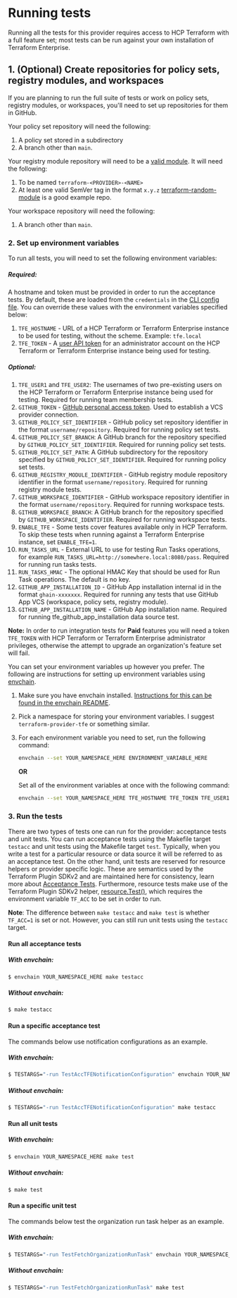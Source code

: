 # Running tests

Running all the tests for this provider requires access to HCP Terraform with
a full feature set; most tests can be run against your own installation of
Terraform Enterprise.

## 1. (Optional) Create repositories for policy sets, registry modules, and workspaces

If you are planning to run the full suite of tests or work on policy sets, registry modules, or workspaces, you'll need to set up repositories for them in GitHub.

Your policy set repository will need the following:
1. A policy set stored in a subdirectory
1. A branch other than `main`.

Your registry module repository will need to be a [valid module](https://developer.hashicorp.com/terraform/cloud-docs/registry/publish-modules#preparing-a-module-repository).
It will need the following:
1. To be named `terraform-<PROVIDER>-<NAME>`
1. At least one valid SemVer tag in the format `x.y.z`
[terraform-random-module](https://github.com/caseylang/terraform-random-module) is a good example repo.

Your workspace repository will need the following:
1. A branch other than `main`.

### 2. Set up environment variables

To run all tests, you will need to set the following environment variables:

##### Required:
A hostname and token must be provided in order to run the acceptance tests. By
default, these are loaded from the `credentials` in the [CLI config
file](https://developer.hashicorp.com/terraform/cli/config/config-file). You can override
these values with the environment variables specified below:

1. `TFE_HOSTNAME` - URL of a HCP Terraform or Terraform Enterprise instance to be used for testing, without the scheme. Example: `tfe.local`
1. `TFE_TOKEN` - A [user API token](https://developer.hashicorp.com/terraform/cloud-docs/users-teams-organizations/users#tokens) for an administrator account on the HCP Terraform or Terraform Enterprise instance being used for testing.

##### Optional:
1. `TFE_USER1` and `TFE_USER2`: The usernames of two pre-existing users on the HCP Terraform or Terraform Enterprise instance being used for testing. Required for running team membership tests.
2. `GITHUB_TOKEN` - [GitHub personal access token](https://help.github.com/en/github/authenticating-to-github/creating-a-personal-access-token-for-the-command-line). Used to establish a VCS provider connection.
3. `GITHUB_POLICY_SET_IDENTIFIER` - GitHub policy set repository identifier in the format `username/repository`. Required for running policy set tests.
4. `GITHUB_POLICY_SET_BRANCH`: A GitHub branch for the repository specified by `GITHUB_POLICY_SET_IDENTIFIER`. Required for running policy set tests.
5. `GITHUB_POLICY_SET_PATH`: A GitHub subdirectory for the repository specified by `GITHUB_POLICY_SET_IDENTIFIER`. Required for running policy set tests.
6. `GITHUB_REGISTRY_MODULE_IDENTIFIER` - GitHub registry module repository identifier in the format `username/repository`. Required for running registry module tests.
7. `GITHUB_WORKSPACE_IDENTIFIER` - GitHub workspace repository identifier in the format `username/repository`. Required for running workspace tests.
8. `GITHUB_WORKSPACE_BRANCH`: A GitHub branch for the repository specified by `GITHUB_WORKSPACE_IDENTIFIER`. Required for running workspace tests.
9. `ENABLE_TFE` - Some tests cover features available only in HCP Terraform. To skip these tests when running against a Terraform Enterprise instance, set `ENABLE_TFE=1`.
10. `RUN_TASKS_URL` - External URL to use for testing Run Tasks operations, for example `RUN_TASKS_URL=http://somewhere.local:8080/pass`. Required for running run tasks tests.
11. `RUN_TASKS_HMAC` - The optional HMAC Key that should be used for Run Task operations. The default is no key.
12. `GITHUB_APP_INSTALLATION_ID` - GitHub App installation internal id in the format `ghain-xxxxxxx`. Required for running any tests that use GitHub App VCS (workspace, policy sets, registry module).
13. `GITHUB_APP_INSTALLATION_NAME` - GitHub App installation name. Required for running tfe_github_app_installation data source test.

**Note:** In order to run integration tests for **Paid** features you will need a token `TFE_TOKEN` with HCP Terraform or Terraform Enterprise administrator privileges, otherwise the attempt to upgrade an organization's feature set will fail.

You can set your environment variables up however you prefer. The following are instructions for setting up environment variables using [envchain](https://github.com/sorah/envchain).
   1. Make sure you have envchain installed. [Instructions for this can be found in the envchain README](https://github.com/sorah/envchain#installation).
   1. Pick a namespace for storing your environment variables. I suggest `terraform-provider-tfe` or something similar.
   1. For each environment variable you need to set, run the following command:
      ```sh
      envchain --set YOUR_NAMESPACE_HERE ENVIRONMENT_VARIABLE_HERE
      ```
      **OR**

      Set all of the environment variables at once with the following command:
      ```sh
      envchain --set YOUR_NAMESPACE_HERE TFE_HOSTNAME TFE_TOKEN TFE_USER1 TFE_USER2 GITHUB_TOKEN GITHUB_POLICY_SET_IDENTIFIER GITHUB_POLICY_SET_BRANCH GITHUB_POLICY_SET_PATH GITHUB_REGISTRY_MODULE_IDENTIFIER GITHUB_WORKSPACE_IDENTIFIER GITHUB_WORKSPACE_BRANCH GITHUB_APP_INSTALLATION_ID GITHUB_APP_INSTALLATION_NAME
      ```

### 3. Run the tests

There are two types of tests one can run for the provider: acceptance tests and unit tests. You can run acceptance tests using the Makefile target `testacc` and unit tests using the Makefile target `test`. Typically, when you write a test for a particular resource or data source it will be referred to as an acceptance test. On the other hand, unit tests are reserved for resource helpers or provider specific logic. These are semantics used by the Terraform Plugin SDKv2 and are maintained here for consistency, learn more about [Acceptance Tests](https://developer.hashicorp.com/terraform/plugin/sdkv2/testing/acceptance-tests). Furthermore, resource tests make use of the Terraform Plugin SDKv2 helper, [resource.Test()](https://pkg.go.dev/github.com/hashicorp/terraform-plugin-sdk/v2/helper/resource#Test), which requires the environment variable `TF_ACC` to be set in order to run.

**Note**: The difference between `make testacc` and `make test` is whether `TF_ACC=1` is set or not. However, you can still run unit tests using the `testacc` target.

#### Run all acceptance tests

##### With envchain:
```sh
$ envchain YOUR_NAMESPACE_HERE make testacc
```

##### Without envchain:
```sh
$ make testacc
```

#### Run a specific acceptance test

The commands below use notification configurations as an example.

##### With envchain:
```sh
$ TESTARGS="-run TestAccTFENotificationConfiguration" envchain YOUR_NAMESPACE_HERE make testacc
```

##### Without envchain:
```sh
$ TESTARGS="-run TestAccTFENotificationConfiguration" make testacc
```

#### Run all unit tests

##### With envchain:
```sh
$ envchain YOUR_NAMESPACE_HERE make test
```

##### Without envchain:
```sh
$ make test
```

#### Run a specific unit test

The commands below test the organization run task helper as an example.

##### With envchain:
```sh
$ TESTARGS="-run TestFetchOrganizationRunTask" envchain YOUR_NAMESPACE_HERE make test
```

##### Without envchain:
```sh
$ TESTARGS="-run TestFetchOrganizationRunTask" make test
```

